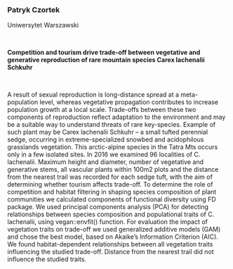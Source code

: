 <!--html_preserve-->
<span>
<h3>
Patryk Czortek
</h3>
<p>
Uniwersytet Warszawski
</p>
<br/>
<p>
<strong>Competition and tourism drive trade-off between vegetative and
generative reproduction of rare mountain species Carex lachenalii
Schkuhr</strong>
</p>
<br/>
<p>
A result of sexual reproduction is long-distance spread at a
meta-population level, whereas vegetative propagation contributes to
increase population growth at a local scale. Trade-offs between these
two components of reproduction reflect adaptation to the environment and
may be a suitable way to understand threats of rare key-species. Example
of such plant may be Carex lachenalii Schkuhr – a small tufted perennial
sedge, occurring in extreme-specialized snowbed and acidophilous
grasslands vegetation. This arctic-alpine species in the Tatra Mts
occurs only in a few isolated sites. In 2016 we examined 96 localities
of C. lachenalii. Maximum height and diameter, number of vegetative and
generative stems, all vascular plants within 100m2 plots and the
distance from the nearest trail was recorded for each sedge tuft, with
the aim of determining whether tourism affects trade-off. To determine
the role of competition and habitat filtering in shaping species
composition of plant communities we calculated components of functional
diversity using FD package. We used principal components analysis (PCA)
for detecting relationships between species composition and populational
traits of C. lachenalii, using vegan::envfit() function. For evaluation
the impact of vegetation traits on trade-off we used generalized
additive models (GAM) and chose the best model, based on Akaike’s
Information Criterion (AIC). We found habitat-dependent relationships
between all vegetation traits influencing the studied trade-off.
Distance from the nearest trail did not influence the studied traits.
</p>
</span><!--/html_preserve-->
